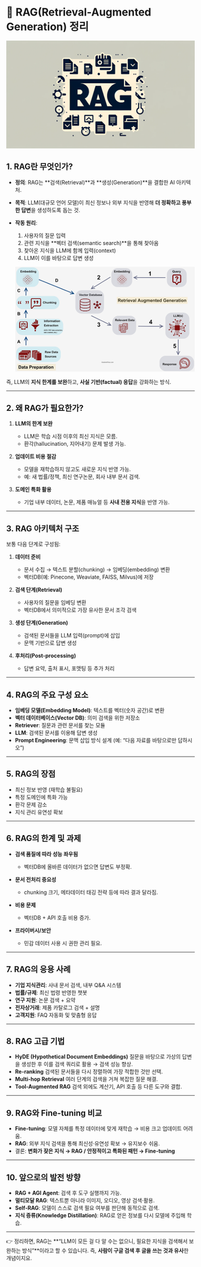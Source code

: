# 🔎 RAG(Retrieval-Augmented Generation) 정리

![images](https://github.com/KoreaEva/HOL/raw/master/AzureOpenAI/part2%20RAG/images/01.RAG.png)

## 1. RAG란 무엇인가?

* **정의**: RAG는 \*\*검색(Retrieval)\*\*과 \*\*생성(Generation)\*\*을 결합한 AI 아키텍처.
* **목적**: LLM(대규모 언어 모델)이 최신 정보나 외부 지식을 반영해 **더 정확하고 풍부한 답변**을 생성하도록 돕는 것.
* **작동 원리**:

  1. 사용자의 질문 입력
  2. 관련 지식을 \*\*벡터 검색(semantic search)\*\*을 통해 찾아옴
  3. 찾아온 지식을 LLM에 함께 입력(context)
  4. LLM이 이를 바탕으로 답변 생성

  ![images](https://github.com/KoreaEva/HOL/raw/master/AzureOpenAI/part2%20RAG/images/02.overview.png)

즉, LLM의 **지식 한계를 보완**하고, **사실 기반(factual) 응답**을 강화하는 방식.

---

## 2. 왜 RAG가 필요한가?

1. **LLM의 한계 보완**

   * LLM은 학습 시점 이후의 최신 지식은 모름.
   * 환각(hallucination, 지어내기) 문제 발생 가능.
2. **업데이트 비용 절감**

   * 모델을 재학습하지 않고도 새로운 지식 반영 가능.
   * 예: 새 법률/정책, 최신 연구논문, 회사 내부 문서 검색.
3. **도메인 특화 활용**

   * 기업 내부 데이터, 논문, 제품 매뉴얼 등 **사내 전용 지식**을 반영 가능.

---

## 3. RAG 아키텍처 구조

보통 다음 단계로 구성됨:

1. **데이터 준비**

   * 문서 수집 → 텍스트 분할(chunking) → 임베딩(embedding) 변환
   * 벡터DB(예: Pinecone, Weaviate, FAISS, Milvus)에 저장
2. **검색 단계(Retrieval)**

   * 사용자의 질문을 임베딩 변환
   * 벡터DB에서 의미적으로 가장 유사한 문서 조각 검색
3. **생성 단계(Generation)**

   * 검색된 문서들을 LLM 입력(prompt)에 삽입
   * 문맥 기반으로 답변 생성
4. **후처리(Post-processing)**

   * 답변 요약, 출처 표시, 포맷팅 등 추가 처리

---

## 4. RAG의 주요 구성 요소

* **임베딩 모델(Embedding Model)**: 텍스트를 벡터(숫자 공간)로 변환
* **벡터 데이터베이스(Vector DB)**: 의미 검색을 위한 저장소
* **Retriever**: 질문과 관련 문서를 찾는 모듈
* **LLM**: 검색된 문서를 이용해 답변 생성
* **Prompt Engineering**: 문맥 삽입 방식 설계 (예: “다음 자료를 바탕으로만 답하시오”)

---

## 5. RAG의 장점

* 최신 정보 반영 (재학습 불필요)
* 특정 도메인에 특화 가능
* 환각 문제 감소
* 지식 관리 유연성 확보

---

## 6. RAG의 한계 및 과제

* **검색 품질에 따라 성능 좌우됨**

  * 벡터DB에 올바른 데이터가 없으면 답변도 부정확.
* **문서 전처리 중요성**

  * chunking 크기, 메타데이터 태깅 전략 등에 따라 결과 달라짐.
* **비용 문제**

  * 벡터DB + API 호출 비용 증가.
* **프라이버시/보안**

  * 민감 데이터 사용 시 권한 관리 필요.

---

## 7. RAG의 응용 사례

* **기업 지식관리**: 사내 문서 검색, 내부 Q\&A 시스템
* **법률/규제**: 최신 법령 반영한 챗봇
* **연구 지원**: 논문 검색 + 요약
* **전자상거래**: 제품 카탈로그 검색 + 설명
* **고객지원**: FAQ 자동화 및 맞춤형 응답

---

## 8. RAG 고급 기법

* **HyDE (Hypothetical Document Embeddings)**
  질문을 바탕으로 가상의 답변을 생성한 후 이를 검색 쿼리로 활용 → 검색 성능 향상.
* **Re-ranking**
  검색된 문서들을 다시 정렬하여 가장 적합한 것만 선택.
* **Multi-hop Retrieval**
  여러 단계의 검색을 거쳐 복잡한 질문 해결.
* **Tool-Augmented RAG**
  검색 외에도 계산기, API 호출 등 다른 도구와 결합.

---

## 9. RAG와 Fine-tuning 비교

* **Fine-tuning**: 모델 자체를 특정 데이터에 맞게 재학습 → 비용 크고 업데이트 어려움.
* **RAG**: 외부 지식 검색을 통해 최신성·유연성 확보 → 유지보수 쉬움.
* 결론: **변화가 잦은 지식 → RAG / 안정적이고 특화된 패턴 → Fine-tuning**

---

## 10. 앞으로의 발전 방향

* **RAG + AGI Agent**: 검색 후 도구 실행까지 가능.
* **멀티모달 RAG**: 텍스트뿐 아니라 이미지, 오디오, 영상 검색·활용.
* **Self-RAG**: 모델이 스스로 검색 필요 여부를 판단해 동적으로 검색.
* **지식 증류(Knowledge Distillation)**: RAG로 얻은 정보를 다시 모델에 주입해 학습.

---

👉 정리하면, RAG는 \*\*“LLM이 모든 걸 다 알 수는 없으니, 필요한 지식을 검색해서 보완하는 방식”\*\*이라고 할 수 있습니다.
즉, **사람이 구글 검색 후 글을 쓰는 것과 유사**한 개념이지요.